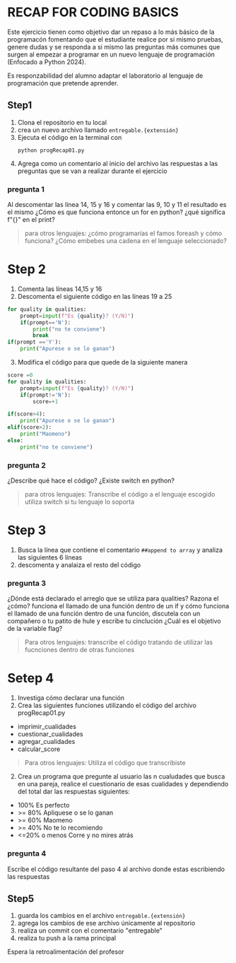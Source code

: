 # RECAP FOR CODING BASICS

Este ejercicio tienen como objetivo dar un repaso a lo más básico de la programacón fomentando que el estudiante realice por si mismo pruebas, genere dudas y se responda a si mismo las preguntas más comunes que surgen al empezar a programar en un nuevo lenguaje de programación (Enfocado a Python 2024).

Es responzabilidad del alumno adaptar el laboratorio al lenguaje de programación que pretende aprender.

## Step1

1.  Clona el repositorio en tu local
2.  crea un nuevo archivo llamado ```entregable.{extensión}```
3.  Ejecuta el código en la terminal con 
    ```linux
    python progRecap01.py
    ```
4. Agrega como un comentario al inicio del archivo las respuestas a las preguntas que se van a realizar durante el ejercicio
### pregunta 1
Al descomentar las línea 14, 15 y 16 y comentar las 9, 10 y 11 el resultado es el mismo
¿Cómo es que funciona entonce un for en python?
¿qué significa f"{}" en el print?
>para otros lenguajes: ¿cómo programarías el famos foreash y cómo funciona?
>¿Cómo embebes una cadena en el lenguaje seleccionado?

# Step 2
1.  Comenta las líneas 14,15 y 16
2.  Descomenta el siguiente código en las líneas 19 a 25
```python
for quality in qualities:
    prompt=input(f"Es {quality}? (Y/N)")
    if(prompt=='N'):
        print("no te conviene")
        break
if(prompt =='Y'):
    print("Apurese o se lo ganan")
```

3. Modifica el código para que quede de la siguiente manera
```python
score =0
for quality in qualities:
    prompt=input(f"Es {quality}? (Y/N)")
    if(prompt!='N'):
        score=+1

if(score>4):
    print("Apurese o se lo ganan")
elif(score>2):
    print("Maomeno")
else:
    print("no te conviene")
```
### pregunta 2
¿Describe qué hace el código?
¿Existe switch en python?

> para otros lenguajes: Transcribe el código a el lenguaje escogido
>utiliza switch si tu lenguaje lo soporta

# Step 3

1.  Busca la línea  que contiene el comentario ```##append to array``` y analiza las siguientes 6 líneas
2.  descomenta y analaiza el resto del código

### pregunta 3
¿Dónde está declarado el arreglo que se utiliza para qualities?
Razona el ¿cómo? funciona el llamado de una función dentro de un if y cómo funciona el llamado de una función dentro de una función, discutela con un compañero o tu patito de hule y escribe tu cinclución
¿Cuál es el objetivo de la variable flag?

>Para otros lenguajes: transcribe el código tratando de utilizar las fucnciones dentro de otras funciones

# Setep 4

1. Investiga cómo declarar una función
2. Crea las siguientes funciones utilizando el código del archivo progRecap01.py
- imprimir_cualidades
- cuestionar_cualidades
- agregar_cualidades
- calcular_score
>Para otros lenguajes: Utiliza el código que transcribiste
2. Crea un programa que pregunte al usuario las n cualudades que busca en una pareja, realice el cuestionario de esas cualidades y dependiendo del total dar las respuestas siguientes:
- 100% Es perfecto
- \>= 80% Apliquese o se lo ganan
- \>= 60% Maomeno
- \>= 40% No te lo recomiendo
- <=20% o menos Corre y no mires atrás 

### pregunta 4
Escribe el código resultante del paso 4 al archivo donde estas escribiendo las respuestas

## Step5
1. guarda los cambios en el archivo ```entregable.{extensión}```
2. agrega los cambios de ese archivo únicamente al repositorio 
3. realiza un commit con el comentario "entregable"
4. realiza tu push a la rama principal

Espera la retroalimentación del profesor